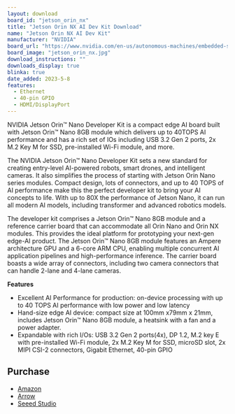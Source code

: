 ```yaml
---
layout: download
board_id: "jetson_orin_nx"
title: "Jetson Orin NX AI Dev Kit Download"
name: "Jetson Orin NX AI Dev Kit"
manufacturer: "NVIDIA"
board_url: "https://www.nvidia.com/en-us/autonomous-machines/embedded-systems/jetson-orin/"
board_image: "jetson_orin_nx.jpg"
download_instructions: ""
downloads_display: true
blinka: true
date_added: 2023-5-8
features:
  - Ethernet
  - 40-pin GPIO
  - HDMI/DisplayPort
---
```


NVIDIA Jetson Orin™ Nano Developer Kit is a compact edge AI board built with Jetson Orin™ Nano 8GB module which delivers up to 40TOPS AI performance and has a rich set of IOs including USB 3.2 Gen 2 ports, 2x M.2 Key M for SSD, pre-installed Wi-Fi module, and more.

The NVIDIA Jetson Orin™ Nano Developer Kit sets a new standard for creating entry-level AI-powered robots, smart drones, and intelligent cameras. It also simplifies the process of starting with Jetson Orin Nano series modules. Compact design, lots of connectors, and up to 40 TOPS of AI performance make this the perfect developer kit to bring your AI concepts to life. With up to 80X the performance of Jetson Nano, it can run all modern AI models, including transformer and advanced robotics models.

The developer kit comprises a Jetson Orin™ Nano 8GB module and a reference carrier board that can accommodate all Orin Nano and Orin NX modules. This provides the ideal platform for prototyping your next-gen edge-AI product. The Jetson Orin™ Nano 8GB module features an Ampere architecture GPU and a 6-core ARM CPU, enabling multiple concurrent AI application pipelines and high-performance inference. The carrier board boasts a wide array of connectors, including two camera connectors that can handle 2-lane and 4-lane cameras.

**Features**
- Excellent AI Performance for production: on-device processing with up to 40 TOPS AI performance with low power and low latency
- Hand-size edge AI device: compact size at 100mm x79mm x 21mm, includes Jetson Orin™ Nano 8GB module, a heatsink with a fan and a power adapter.
- Expandable with rich I/Os: USB 3.2 Gen 2 ports(4x), DP 1.2, M.2 key E with pre-installed Wi-Fi module, 2x M.2 Key M for SSD, microSD slot, 2x MIPI CSI-2 connectors, Gigabit Ethernet, 40-pin GPIO

## Purchase
* [Amazon](https://amzn.to/42Ay4Xf)
* [Arrow](https://www.arrow.com/en/products/945-13766-0000-000/nvidia)
* [Seeed Studio](https://www.seeedstudio.com/NVIDIAr-Jetson-Orintm-Nano-Developer-Kit-p-5617.html)